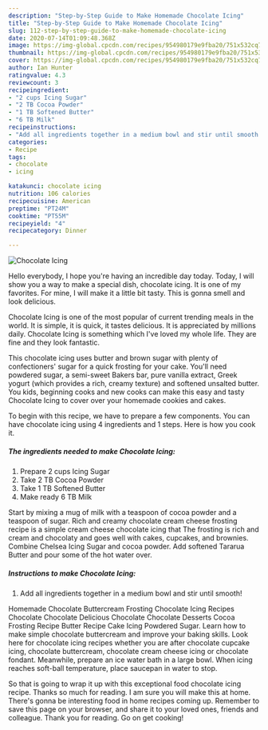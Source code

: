 ```yaml
---
description: "Step-by-Step Guide to Make Homemade Chocolate Icing"
title: "Step-by-Step Guide to Make Homemade Chocolate Icing"
slug: 112-step-by-step-guide-to-make-homemade-chocolate-icing
date: 2020-07-14T01:09:48.368Z
image: https://img-global.cpcdn.com/recipes/954980179e9fba20/751x532cq70/chocolate-icing-recipe-main-photo.jpg
thumbnail: https://img-global.cpcdn.com/recipes/954980179e9fba20/751x532cq70/chocolate-icing-recipe-main-photo.jpg
cover: https://img-global.cpcdn.com/recipes/954980179e9fba20/751x532cq70/chocolate-icing-recipe-main-photo.jpg
author: Ian Hunter
ratingvalue: 4.3
reviewcount: 3
recipeingredient:
- "2 cups Icing Sugar"
- "2 TB Cocoa Powder"
- "1 TB Softened Butter"
- "6 TB Milk"
recipeinstructions:
- "Add all ingredients together in a medium bowl and stir until smooth!"
categories:
- Recipe
tags:
- chocolate
- icing

katakunci: chocolate icing 
nutrition: 106 calories
recipecuisine: American
preptime: "PT24M"
cooktime: "PT55M"
recipeyield: "4"
recipecategory: Dinner

---
```



![Chocolate Icing](https://img-global.cpcdn.com/recipes/954980179e9fba20/751x532cq70/chocolate-icing-recipe-main-photo.jpg)

Hello everybody, I hope you're having an incredible day today. Today, I will show you a way to make a special dish, chocolate icing. It is one of my favorites. For mine, I will make it a little bit tasty. This is gonna smell and look delicious.

Chocolate Icing is one of the most popular of current trending meals in the world. It is simple, it is quick, it tastes delicious. It is appreciated by millions daily. Chocolate Icing is something which I've loved my whole life. They are fine and they look fantastic.

This chocolate icing uses butter and brown sugar with plenty of confectioners&#39; sugar for a quick frosting for your cake. You&#39;ll need powdered sugar, a semi-sweet Bakers bar, pure vanilla extract, Greek yogurt (which provides a rich, creamy texture) and softened unsalted butter. You kids, beginning cooks and new cooks can make this easy and tasty Chocolate Icing to cover over your homemade cookies and cakes.


To begin with this recipe, we have to prepare a few components. You can have chocolate icing using 4 ingredients and 1 steps. Here is how you cook it.

<!--inarticleads1-->

##### The ingredients needed to make Chocolate Icing:

1. Prepare 2 cups Icing Sugar
1. Take 2 TB Cocoa Powder
1. Take 1 TB Softened Butter
1. Make ready 6 TB Milk


Start by mixing a mug of milk with a teaspoon of cocoa powder and a teaspoon of sugar. Rich and creamy chocolate cream cheese frosting recipe is a simple cream cheese chocolate icing that The frosting is rich and cream and chocolaty and goes well with cakes, cupcakes, and brownies. Combine Chelsea Icing Sugar and cocoa powder. Add softened Tararua Butter and pour some of the hot water over. 

<!--inarticleads2-->

##### Instructions to make Chocolate Icing:

1. Add all ingredients together in a medium bowl and stir until smooth!


Homemade Chocolate Buttercream Frosting Chocolate Icing Recipes Chocolate Chocolate Delicious Chocolate Chocolate Desserts Cocoa Frosting Recipe Butter Recipe Cake Icing Powdered Sugar. Learn how to make simple chocolate buttercream and improve your baking skills. Look here for chocolate icing recipes whether you are after chocolate cupcake icing, chocolate buttercream, chocolate cream cheese icing or chocolate fondant. Meanwhile, prepare an ice water bath in a large bowl. When icing reaches soft-ball temperature, place saucepan in water to stop. 

So that is going to wrap it up with this exceptional food chocolate icing recipe. Thanks so much for reading. I am sure you will make this at home. There's gonna be interesting food in home recipes coming up. Remember to save this page on your browser, and share it to your loved ones, friends and colleague. Thank you for reading. Go on get cooking!
